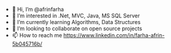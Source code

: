 - 👋 Hi, I’m @afrinfarha
- 👀 I’m interested in .Net, MVC, Java, MS SQL Server
- 🌱 I’m currently learning Algorithms, Data Structures
- 💞️ I’m looking to collaborate on open source projects
- 📫 How to reach me https://www.linkedin.com/in/farha-afrin-5b045716b/
